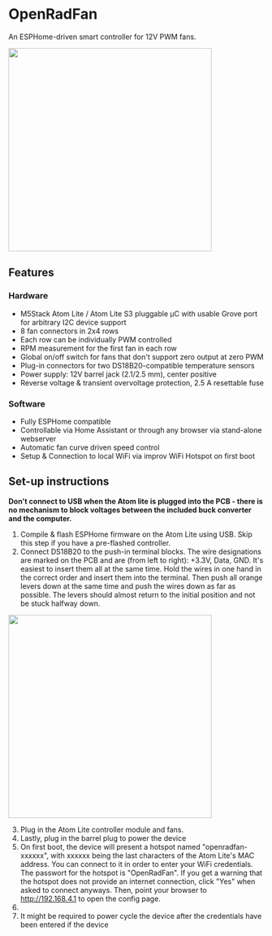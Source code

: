 # OpenRadFan
An ESPHome-driven smart controller for 12V PWM fans.

<img src="https://github.com/user-attachments/assets/cd845684-3123-46c8-9f42-816dddf3bfc0" width="400">

## Features
### Hardware
- M5Stack Atom Lite / Atom Lite S3 pluggable µC with usable Grove port for arbitrary I2C device support
- 8 fan connectors in 2x4 rows
- Each row can be individually PWM controlled
- RPM measurement for the first fan in each row
- Global on/off switch for fans that don't support zero output at zero PWM
- Plug-in connectors for two DS18B20-compatible temperature sensors
- Power supply: 12V barrel jack (2.1/2.5 mm), center positive
- Reverse voltage & transient overvoltage protection, 2.5 A resettable fuse
### Software
- Fully ESPHome compatible
- Controllable via Home Assistant or through any browser via stand-alone webserver
- Automatic fan curve driven speed control
- Setup & Connection to local WiFi via improv WiFi Hotspot on first boot

## Set-up instructions
**Don't connect to USB when the Atom lite is plugged into the PCB - there is no mechanism to block voltages between the included buck converter and the computer.**
1. Compile & flash ESPHome firmware on the Atom Lite using USB. Skip this step if you have a pre-flashed controller.
2. Connect DS18B20 to the push-in terminal blocks. The wire designations are marked on the PCB and are (from left to right): +3.3V, Data, GND. It's easiest to insert them all at the same time. Hold the wires in one hand in the correct order and insert them into the terminal. Then push all orange levers down at the same time and push the wires down as far as possible. The levers should almost return to the initial position and not be stuck halfway down. 
<img src="https://github.com/user-attachments/assets/6230d223-b83f-4b30-ab6f-a8feb23dc519" width="400">

3. Plug in the Atom Lite controller module and fans.
4. Lastly, plug in the barrel plug to power the device
5. On first boot, the device will present a hotspot named "openradfan-xxxxxx", with xxxxxx being the last characters of the Atom Lite's MAC address. You can connect to it in order to enter your WiFi credentials. The passwort for the hotspot is "OpenRadFan". If you get a warning that the hotspot does not provide an internet connection, click "Yes" when asked to connect anyways. Then, point your browser to http://192.168.4.1 to open the config page.
6. 
7. It might be required to power cycle the device after the credentials have been entered if the device 
